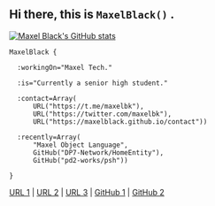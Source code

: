 ## Hi there, this is `MaxelBlack()` .

[![Maxel Black's GitHub stats](https://github-readme-stats.vercel.app/api?username=maxelblack&hide=stars)](https://github.com/anuraghazra/github-readme-stats)

```
MaxelBlack {

  :workingOn="Maxel Tech."

  :is="Currently a senior high student."

  :contact=Array(
      URL("https://t.me/maxelbk"),
      URL("https://twitter.com/maxelbk"),
      URL("https://maxelblack.github.io/contact"))

  :recently=Array(
      "Maxel Object Language",
      GitHub("DP7-Network/HomeEntity"),
      GitHub("pd2-works/psh"))

}
```

[URL 1](https://t.me/maxelbk) | [URL 2](https://twitter.com/maxelbk) | [URL 3](https://maxelblack.github.io/contact) | [GitHub 1](https://github.com/DP7-Network/HomeEntity) | [GitHub 2](https://github.com/pd2-works/psh)

<!--
**maxelblack/maxelblack** is a ✨ _special_ ✨ repository because its `README.md` (this file) appears on your GitHub profile.

Here are some ideas to get you started:

- 🔭 I’m currently working on ...
- 🌱 I’m currently learning ...
- 👯 I’m looking to collaborate on ...
- 🤔 I’m looking for help with ...
- 💬 Ask me about ...
- 📫 How to reach me: ...
- 😄 Pronouns: ...
- ⚡ Fun fact: ...
-->
